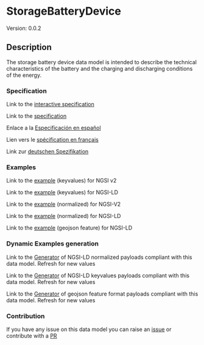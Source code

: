 # StorageBatteryDevice
Version: 0.0.2

## Description 

The storage battery device data model is intended to describe the technical characteristics of the battery and the charging and discharging conditions of the energy.
### Specification

Link to the [interactive specification](https://swagger.lab.fiware.org/?url=https://smart-data-models.github.io/dataModel.Battery/StorageBatteryDevice/swagger.yaml)

Link to the [specification](https://github.com/smart-data-models/dataModel.Battery/blob/master/StorageBatteryDevice/doc/spec.md)

Enlace a la [Especificación en español](https://github.com/smart-data-models/dataModel.Battery/blob/master/StorageBatteryDevice/doc/spec_ES.md)

Lien vers le [spécification en français](https://github.com/smart-data-models/dataModel.Battery/blob/master/StorageBatteryDevice/doc/spec_FR.md)

Link zur [deutschen Spezifikation](https://github.com/smart-data-models/dataModel.Battery/blob/master/StorageBatteryDevice/doc/spec_DE.md)
### Examples

Link to the [example](https://smart-data-models.github.io/dataModel.Battery/StorageBatteryDevice/examples/example.json) (keyvalues) for NGSI v2

Link to the [example](https://smart-data-models.github.io/dataModel.Battery/StorageBatteryDevice/examples/example.jsonld) (keyvalues) for NGSI-LD

Link to the [example](https://smart-data-models.github.io/dataModel.Battery/StorageBatteryDevice/examples/example-normalized.json) (normalized) for NGSI-V2

Link to the [example](https://smart-data-models.github.io/dataModel.Battery/StorageBatteryDevice/examples/example-normalized.jsonld) (normalized) for NGSI-LD

Link to the [example](https://smart-data-models.github.io/dataModel.Battery/StorageBatteryDevice/examples/example-geojsonfeature.json) (geojson feature) for NGSI-LD
### Dynamic Examples generation

Link to the [Generator](https://smartdatamodels.org/extra/ngsi-ld_generator.php?schemaUrl=https://raw.githubusercontent.com/smart-data-models/dataModel.Battery/master/StorageBatteryDevice/schema.json&email=info@smartdatamodels.org) of NGSI-LD normalized payloads compliant with this data model. Refresh for new values

Link to the [Generator](https://smartdatamodels.org/extra/ngsi-ld_generator_keyvalues.php?schemaUrl=https://raw.githubusercontent.com/smart-data-models/dataModel.Battery/master/StorageBatteryDevice/schema.json&email=info@smartdatamodels.org) of NGSI-LD keyvalues payloads compliant with this data model. Refresh for new values

Link to the [Generator](https://smartdatamodels.org/extra/geojson_features_generator.php?schemaUrl=https://raw.githubusercontent.com/smart-data-models/dataModel.Battery/master/StorageBatteryDevice/schema.json&email=info@smartdatamodels.org) of geojson feature format payloads compliant with this data model. Refresh for new values
### Contribution

 If you have any issue on this data model you can raise an [issue](https://github.com/smart-data-models/dataModel.Battery/issues)  or contribute with a [PR](https://github.com/smart-data-models/dataModel.Battery/pulls)